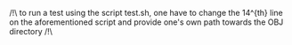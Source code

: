 /!\ to run a test using the script test.sh, one have to change the 14^{th} line on the aforementioned script and provide one's own path towards the OBJ directory /!\
